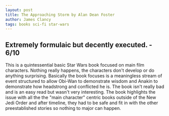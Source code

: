 ```yaml
---
layout: post
title: The Approaching Storm by Alan Dean Foster
author: James Clancy
tags: books sci-fi star-wars
---
```


## Extremely formulaic but decently executed. - 6/10


This is a quintessential basic Star Wars book focused on main film characters. Nothing really happens, the characters don't develop or do anything surprising. Basically the book focuses is a meaningless stream of event structured to allow Obi-Wan to demonstrate wisdom and Anakin to demonstrate how headstrong and conflicted he is. The book isn't really bad and is an easy read but wasn't very interesting. The book highlights the issue with all the the "main character" centric books outside of the New Jedi Order and after timeline, they had to be safe and fit in with the other preestablished stories so nothing to major can happen. 